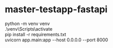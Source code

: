 # master-testapp-fastapi

python -m venv venv </br>
.\venv\Scripts\activate </br>
pip install -r requirements.txt </br>
uvicorn app.main:app --host 0.0.0.0 --port 8000
